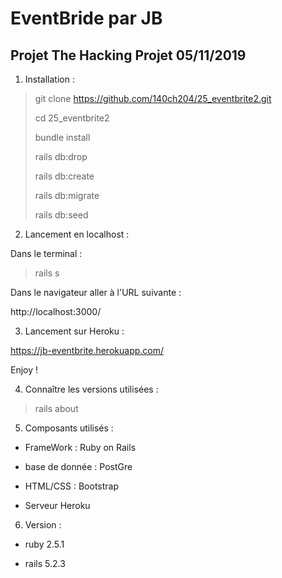 <h1> EventBride par JB </h1>

<h2> Projet The Hacking Projet 05/11/2019 </h2>

1. Installation : 

  >
  > git clone https://github.com/140ch204/25_eventbrite2.git
  >
  > cd 25_eventbrite2
  >
  > bundle install
  > 
  > rails db:drop
  > 
  > rails db:create
  >
  > rails db:migrate
  > 
  > rails db:seed
  >

2. Lancement en localhost :

  Dans le terminal :
  >
  > rails s
  >

  Dans le navigateur aller à l'URL suivante : 

  http://localhost:3000/

3. Lancement sur Heroku : 

  https://jb-eventbrite.herokuapp.com/

  Enjoy !

4. Connaître les versions utilisées : 

  >
  > rails about
  >

5. Composants utilisés :

 - FrameWork : Ruby on Rails

 - base de donnée : PostGre 

 - HTML/CSS : Bootstrap

 - Serveur Heroku

6. Version : 

 - ruby 2.5.1

 - rails 5.2.3
 
